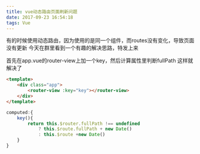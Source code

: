 ```yaml
---
title: vue动态路由页面刷新问题
date: 2017-09-23 16:54:18
tags: Vue
---
```



有的时候使用动态路由，因为使用的是同一个组件，而routes没有变化，导致页面没有更新
今天在群里看到一个有趣的解决思路，特发上来

首先在app.vue的router-view上加一个key，然后计算属性里判断fullPath
这样就解决了

```html
<template>
    <div class="app">
        <router-view :key="key"></router-view>
    </div>
</template>
```

```js
computed:{
    key(){
        return this.$router.fullPath !== undefined
            ? this.$route.fullPath + new Date()
            : this.$route +new Date()
    }
}

```